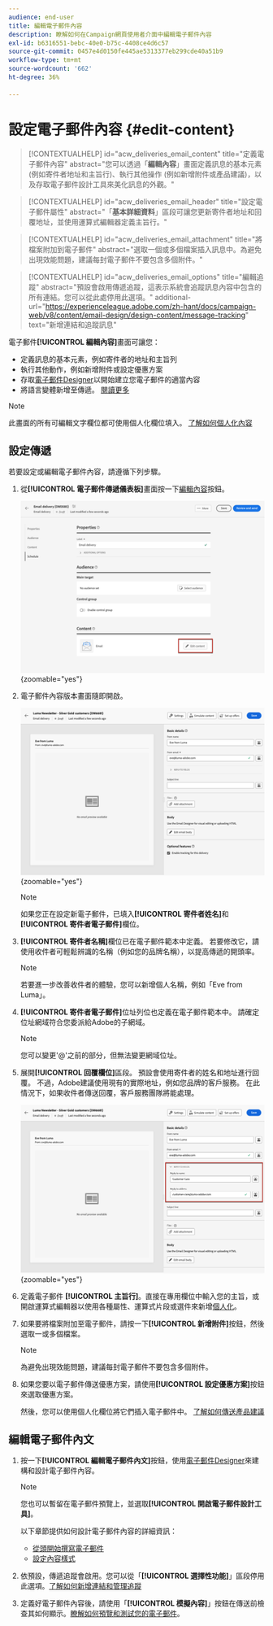```yaml
---
audience: end-user
title: 編輯電子郵件內容
description: 瞭解如何在Campaign網頁使用者介面中編輯電子郵件內容
exl-id: b6316551-bebc-40e0-b75c-4408ce4d6c57
source-git-commit: 0457e4d0150fe445ae5313377eb299cde40a51b9
workflow-type: tm+mt
source-wordcount: '662'
ht-degree: 36%

---
```


# 設定電子郵件內容 {#edit-content}

>[!CONTEXTUALHELP]
>id="acw_deliveries_email_content"
>title="定義電子郵件內容"
>abstract="您可以透過「**編輯內容**」畫面定義訊息的基本元素 (例如寄件者地址和主旨行)、執行其他操作 (例如新增附件或產品建議)，以及存取電子郵件設計工具來美化訊息的外觀。"

>[!CONTEXTUALHELP]
>id="acw_deliveries_email_header"
>title="設定電子郵件屬性"
>abstract="「**基本詳細資料**」區段可讓您更新寄件者地址和回覆地址，並使用運算式編輯器定義主旨行。"

>[!CONTEXTUALHELP]
>id="acw_deliveries_email_attachment"
>title="將檔案附加到電子郵件"
>abstract="選取一個或多個檔案插入訊息中。為避免出現效能問題，建議每封電子郵件不要包含多個附件。"

>[!CONTEXTUALHELP]
>id="acw_deliveries_email_options"
>title="編輯追蹤"
>abstract="預設會啟用傳遞追蹤，這表示系統會追蹤訊息內容中包含的所有連結。您可以從此處停用此選項。"
>additional-url="https://experienceleague.adobe.com/zh-hant/docs/campaign-web/v8/content/email-design/design-content/message-tracking" text="新增連結和追蹤訊息"

電子郵件&#x200B;**[!UICONTROL 編輯內容]**&#x200B;畫面可讓您：

* 定義訊息的基本元素，例如寄件者的地址和主旨列
* 執行其他動作，例如新增附件或設定優惠方案
* 存取[電子郵件Designer](get-started-email-designer.md#start-authoring)以開始建立您電子郵件的適當內容
* 將語言變體新增至傳遞。 [閱讀更多](../msg/multilingual.md)

>[!NOTE]
>
>此畫面的所有可編輯文字欄位都可使用個人化欄位填入。 [了解如何個人化內容](../personalization/personalize.md)

## 設定傳遞

若要設定或編輯電子郵件內容，請遵循下列步驟。

1. 從&#x200B;**[!UICONTROL 電子郵件傳遞儀表板]**&#x200B;畫面按一下[編輯內容](../email/create-email.md)按鈕。

   ![在電子郵件傳遞控制面板上顯示[編輯內容]按鈕的熒幕擷圖。](assets/email-edit-content-button.png){zoomable="yes"}

1. 電子郵件內容版本畫面隨即開啟。

   ![顯示電子郵件內容版本儀表板的熒幕擷圖。](assets/email-edit-content-dashboard.png){zoomable="yes"}

   >[!NOTE]
   >
   >如果您正在設定新電子郵件，已填入&#x200B;**[!UICONTROL 寄件者姓名]**&#x200B;和&#x200B;**[!UICONTROL 寄件者電子郵件]**&#x200B;欄位。

1. **[!UICONTROL 寄件者名稱]**&#x200B;欄位已在電子郵件範本中定義。 若要修改它，請使用收件者可輕鬆辨識的名稱（例如您的品牌名稱），以提高傳遞的開頭率。

   >[!NOTE]
   >
   >若要進一步改善收件者的體驗，您可以新增個人名稱，例如「Eve from Luma」。

1. **[!UICONTROL 寄件者電子郵件]**&#x200B;位址列位也定義在電子郵件範本中。 請確定位址網域符合您委派給Adobe的子網域。

   >[!NOTE]
   >
   >您可以變更&#39;@&#39;之前的部分，但無法變更網域位址。

1. 展開&#x200B;**[!UICONTROL 回覆欄位]**&#x200B;區段。 預設會使用寄件者的姓名和地址進行回覆。 不過，Adobe建議使用現有的實際地址，例如您品牌的客戶服務。 在此情況下，如果收件者傳送回覆，客戶服務團隊將能處理。

   ![在電子郵件內容編輯器中顯示[回覆欄位]區段的熒幕擷圖。](assets/email-edit-content-reply-to.png){zoomable="yes"}

1. 定義電子郵件 **[!UICONTROL 主旨行]**。直接在專用欄位中輸入您的主旨，或開啟運算式編輯器以使用各種屬性、運算式片段或選件來新增[個人化](../personalization/personalize.md)。

1. 如果要將檔案附加至電子郵件，請按一下&#x200B;**[!UICONTROL 新增附件]**&#x200B;按鈕，然後選取一或多個檔案。

   >[!NOTE]
   >
   >為避免出現效能問題，建議每封電子郵件不要包含多個附件。

   <!--limitation on size + number of files?-->

1. 如果您要以電子郵件傳送優惠方案，請使用&#x200B;**[!UICONTROL 設定優惠方案]**&#x200B;按鈕來選取優惠方案。

   然後，您可以使用個人化欄位將它們插入電子郵件中。 [了解如何傳送產品建議](../msg/offers.md)

## 編輯電子郵件內文

1. 按一下&#x200B;**[!UICONTROL 編輯電子郵件內文]**&#x200B;按鈕，使用[電子郵件Designer](get-started-email-designer.md#start-authoring)來建構和設計電子郵件內容。

   >[!NOTE]
   >
   >您也可以暫留在電子郵件預覽上，並選取&#x200B;**[!UICONTROL 開啟電子郵件設計工具]**。


   以下章節提供如何設計電子郵件內容的詳細資訊：

   * [從頭開始撰寫電子郵件](create-email-content.md)
   * [設定內容樣式](get-started-email-style.md)

1. 依預設，傳遞追蹤會啟用。您可以從「**[!UICONTROL 選擇性功能]**」區段停用此選項。[了解如何新增連結和管理追蹤](message-tracking.md)

1. 定義好電子郵件內容後，請使用「**[!UICONTROL 模擬內容]**」按鈕在傳送前檢查其如何顯示。[瞭解如何預覽和測試您的電子郵件](../preview-test/preview-test.md)。
